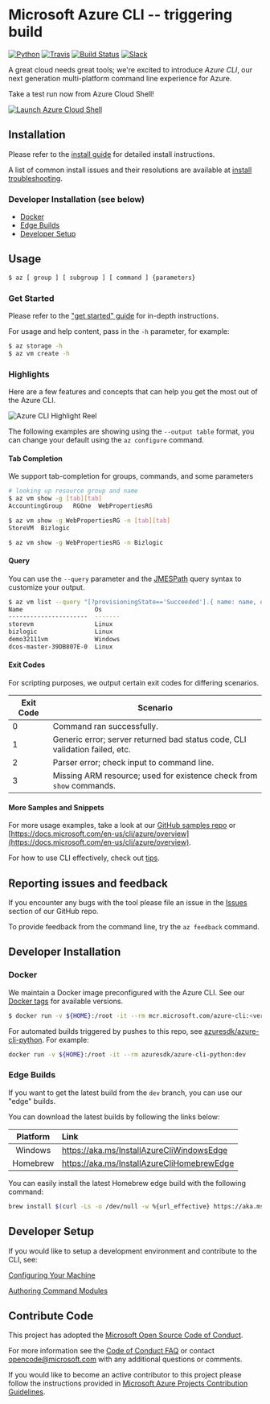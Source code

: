 # Microsoft Azure CLI -- triggering build

[![Python](https://img.shields.io/pypi/pyversions/azure-cli.svg?maxAge=2592000)](https://pypi.python.org/pypi/azure-cli)
[![Travis](https://travis-ci.org/Azure/azure-cli.svg?branch=dev)](https://travis-ci.org/Azure/azure-cli)
[![Build Status](https://dev.azure.com/azure-sdk/public/_apis/build/status/cli/Azure.azure-cli?branchName=dev)](https://dev.azure.com/azure-sdk/public/_build/latest?definitionId=246&branchName=dev)
[![Slack](https://img.shields.io/badge/Slack-azurecli.slack.com-blue.svg)](https://azurecli.slack.com)

A great cloud needs great tools; we're excited to introduce *Azure CLI*, our next generation multi-platform command line experience for Azure.

Take a test run now from Azure Cloud Shell!

[![](https://shell.azure.com/images/launchcloudshell.png "Launch Azure Cloud Shell")](https://shell.azure.com)

## Installation

Please refer to the [install guide](https://docs.microsoft.com/en-us/cli/azure/install-azure-cli) for detailed install instructions.

A list of common install issues and their resolutions are available at [install troubleshooting](https://github.com/Azure/azure-cli/blob/dev/doc/install_troubleshooting.md).

### Developer Installation (see below)

- [Docker](#docker)
- [Edge Builds](#edge-builds)
- [Developer Setup](#developer-setup)

## Usage

```bash
$ az [ group ] [ subgroup ] [ command ] {parameters}
```

### Get Started

Please refer to the ["get started" guide](https://docs.microsoft.com/en-us/cli/azure/get-started-with-az-cli2) for in-depth instructions.

For usage and help content, pass in the `-h` parameter, for example:

```bash
$ az storage -h
$ az vm create -h
```

### Highlights

Here are a few features and concepts that can help you get the most out of the Azure CLI.

![Azure CLI Highlight Reel](doc/assets/AzBlogAnimation4.gif)

The following examples are showing using the `--output table` format, you can change your default using the `az configure` command.

#### Tab Completion

We support tab-completion for groups, commands, and some parameters

```bash
# looking up resource group and name
$ az vm show -g [tab][tab]
AccountingGroup   RGOne  WebPropertiesRG

$ az vm show -g WebPropertiesRG -n [tab][tab]
StoreVM  Bizlogic

$ az vm show -g WebPropertiesRG -n Bizlogic
```

#### Query

You can use the `--query` parameter and the [JMESPath](http://jmespath.org/) query syntax to customize your output.

```bash
$ az vm list --query "[?provisioningState=='Succeeded'].{ name: name, os: storageProfile.osDisk.osType }"
Name                    Os
----------------------  -------
storevm                 Linux
bizlogic                Linux
demo32111vm             Windows
dcos-master-39DB807E-0  Linux
```

#### Exit Codes
For scripting purposes, we output certain exit codes for differing scenarios.

|Exit Code   |Scenario   |
|---|---|
|0  |Command ran successfully.   |
|1   |Generic error; server returned bad status code, CLI validation failed, etc.   |
|2   |Parser error; check input to command line.   |
|3   |Missing ARM resource; used for existence check from `show` commands.   |

#### More Samples and Snippets
For more usage examples, take a look at our [GitHub samples repo](http://github.com/Azure/azure-cli-samples) or [https://docs.microsoft.com/en-us/cli/azure/overview](https://docs.microsoft.com/en-us/cli/azure/overview).

For how to use CLI effectively, check out [tips](./doc/use_cli_effectively.md).

## Reporting issues and feedback

If you encounter any bugs with the tool please file an issue in the [Issues](https://github.com/Azure/azure-cli/issues) section of our GitHub repo.

To provide feedback from the command line, try the `az feedback` command.

## Developer Installation

### Docker

We maintain a Docker image preconfigured with the Azure CLI.
See our [Docker tags](https://hub.docker.com/r/microsoft/azure-cli/tags/) for available versions.

```bash
$ docker run -v ${HOME}:/root -it --rm mcr.microsoft.com/azure-cli:<version>
```

For automated builds triggered by pushes to this repo, see [azuresdk/azure-cli-python](https://hub.docker.com/r/azuresdk/azure-cli-python/tags).
For example:
```bash
docker run -v ${HOME}:/root -it --rm azuresdk/azure-cli-python:dev
```

### Edge Builds

If you want to get the latest build from the `dev` branch, you can use our "edge" builds.

You can download the latest builds by following the links below:

| Platform  | Link                                       |
| :-------: | :----------------------------------------- |
| Windows   | https://aka.ms/InstallAzureCliWindowsEdge  |
| Homebrew  | https://aka.ms/InstallAzureCliHomebrewEdge |

You can easily install the latest Homebrew edge build with the following command:

```bash
brew install $(curl -Ls -o /dev/null -w %{url_effective} https://aka.ms/InstallAzureCliHomebrewEdge)
```


## Developer Setup

If you would like to setup a development environment and contribute to the CLI, see:

[Configuring Your Machine](https://github.com/Azure/azure-cli/blob/dev/doc/configuring_your_machine.md)

[Authoring Command Modules](https://github.com/Azure/azure-cli/tree/dev/doc/authoring_command_modules)

## Contribute Code

This project has adopted the [Microsoft Open Source Code of Conduct](https://opensource.microsoft.com/codeofconduct/).

For more information see the [Code of Conduct FAQ](https://opensource.microsoft.com/codeofconduct/faq/) or contact [opencode@microsoft.com](mailto:opencode@microsoft.com) with any additional questions or comments.

If you would like to become an active contributor to this project please
follow the instructions provided in [Microsoft Azure Projects Contribution Guidelines](http://azure.github.io/guidelines.html).
